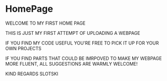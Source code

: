 # HomePage

WELCOME TO MY FIRST HOME PAGE

THIS IS JUST MY FIRST ATTEMPT OF UPLOADING A WEBPAGE

IF YOU FIND MY CODE USEFUL YOU'RE FREE TO PICK IT UP FOR YOUR OWN PROJECTS

IF YOU FIND PARTS THAT COULD BE IMRPOVED TO MAKE MY WEBPAGE MORE FLUENT, ALL SUGGESTIONS ARE WARMLY WELCOME!

KIND REGARDS
SLOTSKI
